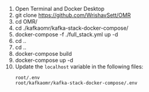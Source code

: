 1. Open Terminal and Docker Desktop
2. git clone https://github.com/WrishavSett/OMR
3. cd OMR/
4. cd ./kafkaomr/kafka-stack-docker-compose/
5. docker-compose -f ./full_stack.yml up -d
6. cd ..
7. cd ..
8. docker-compose build
9. docker-compose up -d
10. Update the `localhost` variable in the following files:
    ```
    root/.env
    root/kafkaomr/kafka-stack-docker-compose/.env

